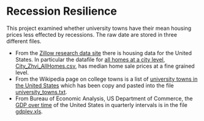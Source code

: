 # Recession Resilience
This project examined whether university towns have their mean housing prices less effected by recessions. The raw date are stored in three different files. 

* From the [Zillow research data site](http://www.zillow.com/research/data/) there is housing data for the United States. In particular the datafile for [all homes at a city level](http://files.zillowstatic.com/research/public/City/City_Zhvi_AllHomes.csv), [City_Zhvi_AllHomes.csv](https://github.com/iDataist/Recession-Resilience/blob/master/City_Zhvi_AllHomes.csv), has median home sale prices at a fine grained level.
* From the Wikipedia page on college towns is a list of [university towns in the United States](https://en.wikipedia.org/wiki/List_of_college_towns#College_towns_in_the_United_States) which has been copy and pasted into the file [university_towns.txt](https://github.com/iDataist/Recession-Resilience/blob/master/university_towns.txt).
* From Bureau of Economic Analysis, US Department of Commerce, the [GDP over time](http://www.bea.gov/national/index.htm#gdp) of the United States in quarterly intervals is in the file [gdplev.xls](https://github.com/iDataist/Recession-Resilience/blob/master/gdplev.xls). 

